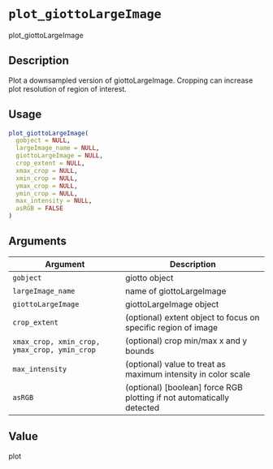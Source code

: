 # `plot_giottoLargeImage`

plot_giottoLargeImage


## Description

Plot a downsampled version of giottoLargeImage. Cropping can increase plot resolution of region of interest.


## Usage

```r
plot_giottoLargeImage(
  gobject = NULL,
  largeImage_name = NULL,
  giottoLargeImage = NULL,
  crop_extent = NULL,
  xmax_crop = NULL,
  xmin_crop = NULL,
  ymax_crop = NULL,
  ymin_crop = NULL,
  max_intensity = NULL,
  asRGB = FALSE
)
```


## Arguments

Argument      |Description
------------- |----------------
`gobject`     |     giotto object
`largeImage_name`     |     name of giottoLargeImage
`giottoLargeImage`     |     giottoLargeImage object
`crop_extent`     |     (optional) extent object to focus on specific region of image
`xmax_crop, xmin_crop, ymax_crop, ymin_crop`     |     (optional) crop min/max x and y bounds
`max_intensity`     |     (optional) value to treat as maximum intensity in color scale
`asRGB`     |     (optional) [boolean] force RGB plotting if not automatically detected


## Value

plot


